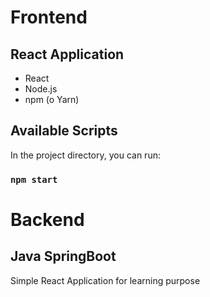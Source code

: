 # Frontend 
## React Application
- React
- Node.js
- npm (o Yarn)

## Available Scripts

In the project directory, you can run:

### `npm start`

# Backend
## Java SpringBoot 

Simple React Application for learning purpose